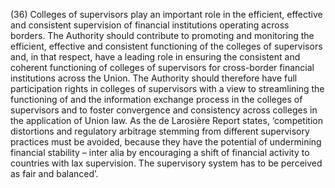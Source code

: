 (36) Colleges of supervisors play an important role in the efficient, effective and consistent supervision of financial institutions operating across borders. The Authority should contribute to promoting and monitoring the efficient, effective and consistent functioning of the colleges of supervisors and, in that respect, have a leading role in ensuring the consistent and coherent functioning of colleges of supervisors for cross-border financial institutions across the Union. The Authority should therefore have full participation rights in colleges of supervisors with a view to streamlining the functioning of and the information exchange process in the colleges of supervisors and to foster convergence and consistency across colleges in the application of Union law. As the de Larosière Report states, ‘competition distortions and regulatory arbitrage stemming from different supervisory practices must be avoided, because they have the potential of undermining financial stability – inter alia by encouraging a shift of financial activity to countries with lax supervision. The supervisory system has to be perceived as fair and balanced’.